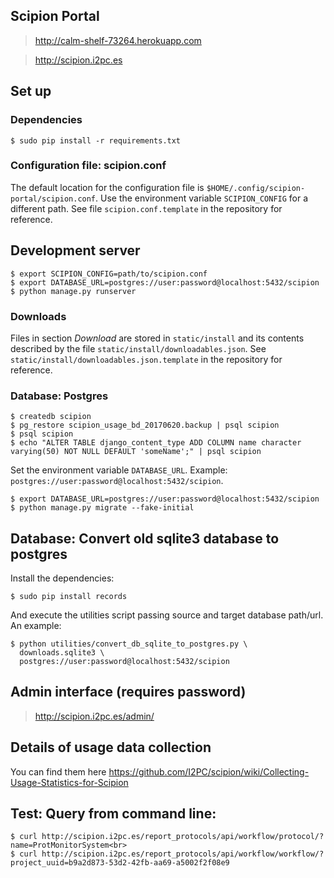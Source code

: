 

## Scipion Portal

> http://calm-shelf-73264.herokuapp.com

> http://scipion.i2pc.es

## Set up

### Dependencies

```
$ sudo pip install -r requirements.txt
```

### Configuration file: scipion.conf

The default location for the configuration file is `$HOME/.config/scipion-portal/scipion.conf`.
Use the environment variable `SCIPION_CONFIG` for a different path. See file `scipion.conf.template`
in the repository for reference.

## Development server

```
$ export SCIPION_CONFIG=path/to/scipion.conf
$ export DATABASE_URL=postgres://user:password@localhost:5432/scipion
$ python manage.py runserver
```

### Downloads

Files in section _Download_ are stored in `static/install` and its contents described by the file
`static/install/downloadables.json`. See `static/install/downloadables.json.template` in the repository
for reference.

### Database: Postgres

```
$ createdb scipion
$ pg_restore scipion_usage_bd_20170620.backup | psql scipion
$ psql scipion
$ echo "ALTER TABLE django_content_type ADD COLUMN name character varying(50) NOT NULL DEFAULT 'someName';" | psql scipion
```

Set the environment variable `DATABASE_URL`. Example: `postgres://user:password@localhost:5432/scipion`.
```
$ export DATABASE_URL=postgres://user:password@localhost:5432/scipion
$ python manage.py migrate --fake-initial
```

## Database: Convert old sqlite3 database to postgres

Install the dependencies:

```
$ sudo pip install records
```

And execute the utilities script passing source and target database path/url. An example:

```
$ python utilities/convert_db_sqlite_to_postgres.py \
  downloads.sqlite3 \
  postgres://user:password@localhost:5432/scipion
```

## Admin interface (requires password)

> http://scipion.i2pc.es/admin/

## Details of usage data collection

You can find them here https://github.com/I2PC/scipion/wiki/Collecting-Usage-Statistics-for-Scipion

## Test: Query from command line:

```
$ curl http://scipion.i2pc.es/report_protocols/api/workflow/protocol/?name=ProtMonitorSystem<br>
$ curl http://scipion.i2pc.es/report_protocols/api/workflow/workflow/?project_uuid=b9a2d873-53d2-42fb-aa69-a5002f2f08e9
```
